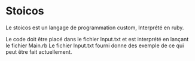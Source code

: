 # Stoicos
Le stoicos est un langage de programmation custom, Interprété en ruby.

Le code doit être placé dans le fichier Input.txt et est interprété en lançant le fichier Main.rb
Le fichier Input.txt fourni donne des exemple de ce qui peut être fait actuellement.
